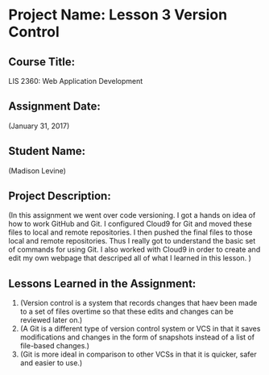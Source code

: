 # Project Name:  Lesson 3 Version Control

## Course Title:
LIS 2360:  Web Application Development

## Assignment Date:  
(January 31, 2017)

## Student Name:  
(Madison Levine)

## Project Description:
(In this assignment we went over code versioning. I got a hands on idea of how to work GitHub and Git. I configured Cloud9 for Git and moved these files to local and remote repositories. I then pushed the final files to those local and remote repositories. Thus I really got to understand the basic set of commands for using Git. I also worked with Cloud9 in order to create and edit my own webpage that descriped all of what I learned in this lesson. )

## Lessons Learned in the Assignment:
1. (Version control is a system that records changes that haev been made to a set of files overtime so that these edits and changes can be reviewed later on.)
2. (A Git is a different type of version control system or VCS in that it saves modifications and changes in the form of snapshots instead of a list of file-based changes.)
3. (Git is more ideal in comparison to other VCSs in that it is quicker, safer and easier to use.)
